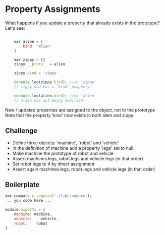 Property Assignments
====================

What happens if you update a property that already exists in the prototype? Let's see:

```js

	var alien = {
		kind: 'alien'
	}

	var zippy = {}
	zippy.__proto__ = alien

	zippy.kind = 'zippy'

	console.log(zippy.kind); //=> 'zippy'
	// zippy now has a 'kind' property

	console.log(alien.kind); //=> 'alien'
	// alien has not being modified

```

New / updated properties are assigned to the object, not to the prototype
Note that the property 'kind' now exists in both alien and zippy.

Challenge
---------

- Define three objects: 'machine', 'robot' and 'vehicle'
- In the definition of machine add a property 'legs' set to null.
- Make machine the prototype of robot and vehicle
- Assert machines.legs, robot.legs and vehicle.legs (in that order)
- Set robot.legs to 4 by direct assignment
- Assert again machines.legs, robot.legs and vehicle.legs (in that order)

Boilerplate
-----------

```js
var compare = require('./lib/compare');
... you code here ...

module.exports = {
	machine: machine,
	vehicle:    vehicle,
	robot:    robot
}
```
